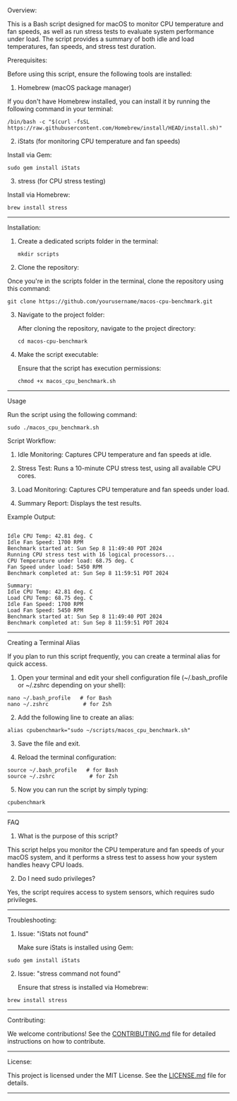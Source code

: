 Overview:

This is a Bash script designed for macOS to monitor CPU temperature and fan speeds, as well as run stress tests to evaluate system performance under load. The script provides a summary of both idle and load temperatures, fan speeds, and stress test duration.

Prerequisites:

Before using this script, ensure the following tools are installed:

1. Homebrew (macOS package manager)


If you don't have Homebrew installed, you can install it by running the following command in your terminal:

```
/bin/bash -c "$(curl -fsSL https://raw.githubusercontent.com/Homebrew/install/HEAD/install.sh)"
```

2. iStats (for monitoring CPU temperature and fan speeds)

Install via Gem:

```
sudo gem install iStats
``` 

3. stress (for CPU stress testing)

Install via Homebrew:

```
brew install stress
```
______________________________________________________________________________________________________________________________________________________________________________________________________________________________________________________________________

Installation:

1.  Create a dedicated scripts folder in the terminal:

    ```
    mkdir scripts
    ```
2.  Clone the repository:

   Once you're in the scripts folder in the terminal, clone the repository using this command:
   ``` 
   git clone https://github.com/yourusername/macos-cpu-benchmark.git
   ```
3. Navigate to the project folder:

   After cloning the repository, navigate to the project directory:

   ```
   cd macos-cpu-benchmark
   ```

4. Make the script executable:

   Ensure that the script has execution permissions:

   ```
   chmod +x macos_cpu_benchmark.sh
   ```
______________________________________________________________________________________________________________________________________________________________________________________________________________________________________________________________________

Usage

Run the script using the following command:

```
sudo ./macos_cpu_benchmark.sh
```

Script Workflow:

1. Idle Monitoring: Captures CPU temperature and fan speeds at idle.

2. Stress Test: Runs a 10-minute CPU stress test, using all available CPU cores.

3. Load Monitoring: Captures CPU temperature and fan speeds under load.

4. Summary Report: Displays the test results.

Example Output:

```

Idle CPU Temp: 42.81 deg. C
Idle Fan Speed: 1700 RPM
Benchmark started at: Sun Sep 8 11:49:40 PDT 2024
Running CPU stress test with 16 logical processors...
CPU Temperature under load: 68.75 deg. C
Fan Speed under load: 5450 RPM
Benchmark completed at: Sun Sep 8 11:59:51 PDT 2024

Summary:
Idle CPU Temp: 42.81 deg. C
Load CPU Temp: 68.75 deg. C
Idle Fan Speed: 1700 RPM
Load Fan Speed: 5450 RPM
Benchmark started at: Sun Sep 8 11:49:40 PDT 2024
Benchmark completed at: Sun Sep 8 11:59:51 PDT 2024
```
_____________________________________________________________________________________________________________________________________________________________________________________________________________________________________________________________________

Creating a Terminal Alias

If you plan to run this script frequently, you can create a terminal alias for quick access.

1. Open your terminal and edit your shell configuration file (~/.bash_profile or ~/.zshrc depending on your shell):

```
nano ~/.bash_profile   # for Bash
nano ~/.zshrc           # for Zsh
```

2. Add the following line to create an alias:

```
alias cpubenchmark="sudo ~/scripts/macos_cpu_benchmark.sh"
```

3. Save the file and exit.


4. Reload the terminal configuration:

```
source ~/.bash_profile   # for Bash
source ~/.zshrc           # for Zsh
```

5. Now you can run the script by simply typing:

```
cpubenchmark
```

_____________________________________________________________________________________________________________________________________________________________________________________________________________________________________________________________________

FAQ

1. What is the purpose of this script?

This script helps you monitor the CPU temperature and fan speeds of your macOS system, and it performs a stress test to assess how your system handles heavy CPU loads.

2. Do I need sudo privileges?

Yes, the script requires access to system sensors, which requires sudo privileges.

_____________________________________________________________________________________________________________________________________________________________________________________________________________________________________________________________________

Troubleshooting:

1. Issue: "iStats not found"

   Make sure iStats is installed using Gem:

```
sudo gem install iStats
```

2. Issue: "stress command not found"

   Ensure that stress is installed via Homebrew:

 ```
 brew install stress
 ```
_____________________________________________________________________________________________________________________________________________________________________________________________________________________________________________________________________

Contributing:

We welcome contributions! See the [CONTRIBUTING.md](CONTRIBUTING.md) file for detailed instructions on how to contribute.

_____________________________________________________________________________________________________________________________________________________________________________________________________________________________________________________________________

License:

This project is licensed under the MIT License. See the [LICENSE.md](LICENSE.md) file for details.

_____________________________________________________________________________________________________________________________________________________________________________________________________________________________________________________________________
